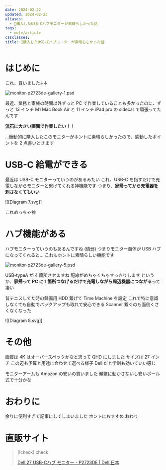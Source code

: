 ```yaml
---
date: 2024-02-22
updated: 2024-02-23
aliases:
  - 📘購入したUSB-Cハブモニターが素晴らしかった話
tags:
  - note/article
cssclasses: 
title: 📘購入したUSB-Cハブモニターが素晴らしかった話
---
```


# はじめに

これ、買いました↓↓

![monitor-p2723de-gallery-1.psd](https://i.dell.com/is/image/DellContent/content/dam/ss2/product-images/dell-client-products/peripherals/monitors/p-series/p2723de-/media-gallery/monitor-p2723de-gallery-1.psd?fmt=png-alpha&pscan=auto&scl=1&wid=3980&hei=3188&qlt=100,1&resMode=sharp2&size=3980,3188&chrss=full&imwidth=5000)

最近、業務と家族の時間以外ずっと PC で作業していることも多かったのに、ずっと 13 インチ M1 Mac Book Air と 11 インチ iPad pro の sidecar で頑張ってたんです

**流石に大きい画面で作業したい！！**

...衝動的に購入したこのモニターがホントに素晴らしかったので、感動したポイントを 2 点書いときます

# USB-C 給電ができる

最近は USB-C モニターっていうのがあるみたい
これ、USB-C を指すだけで充電しながらモニターと繋げてくれる神機能です
つまり、**家帰ってから充電器を刺さなくてもいい**

![[Diagram 7.svg]]

これめっちゃ神

# ハブ機能がある

ハブモニターっていうのもあるんですね (情弱)
つまりモニター自体が USB ハブになってくれると...
これもホントに素晴らしい機能です

![monitor-p2723de-gallery-5.psd](https://i.dell.com/is/image/DellContent/content/dam/ss2/product-images/dell-client-products/peripherals/monitors/p-series/p2723de-/media-gallery/monitor-p2723de-gallery-5.psd?fmt=png-alpha&pscan=auto&scl=1&hei=804&wid=2302&qlt=100,1&resMode=sharp2&size=2302,804&chrss=full)

USB-typeA が 4 箇所させますね
配線がめちゃくちゃすっきりします
というか、**家帰って PC に 1 箇所つなげるだけで充電しながら周辺機器につながる**って凄い

昔テニスしてた時の録画用 HDD 繋げて Time Machine を設定
これで特に意識しなくても自動でバックアップも取れて安心できる
Scanner 繋ぐのも面倒くさくなくなった

![[Diagram 8.svg]]

# その他

画質は 4K はオーバースペックかなと思って QHD にしました
サイズは 27 インチ
この辺も予算と用途に合わせて選べる様子
Dell だと学割も効いていい感じ

モニターアームも Amazon の安いの買いました
頻繁に動かさないし安いポール式で十分かな

# おわりに

余りに便利すぎて記事にしてしまいました
ホントにおすすめ
おわり

# 直販サイト

> [!check] check
> 
> [Dell 27 USB-Cハブ モニター - P2723DE | Dell 日本](https://www.dell.com/ja-jp/shop/dell-27-usb-c%E3%83%8F%E3%83%96-%E3%83%A2%E3%83%8B%E3%82%BF%E3%83%BC-p2723de/apd/210-bdsf/%E3%83%A2%E3%83%8B%E3%82%BF%E3%83%BC-%E3%83%A2%E3%83%8B%E3%82%BF%E3%83%BC%E3%82%A2%E3%82%AF%E3%82%BB%E3%82%B5%E3%83%AA%E3%83%BC)
